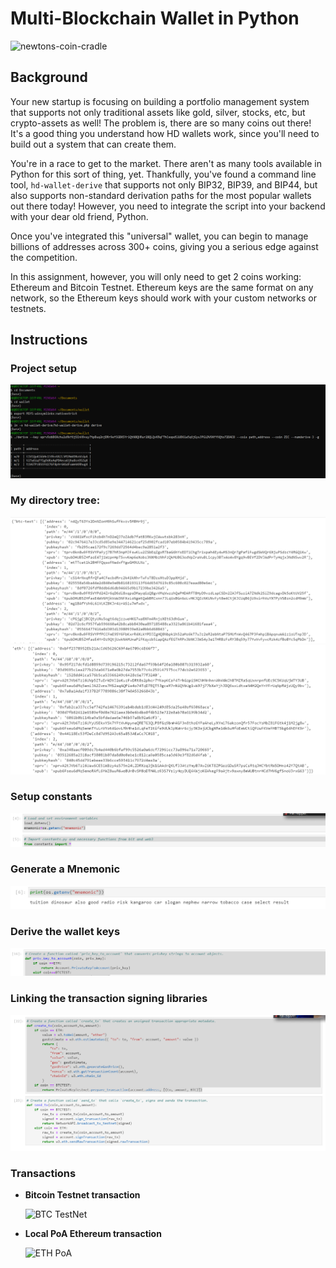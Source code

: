 # Multi-Blockchain Wallet in Python

![newtons-coin-cradle](Images/newtons-coin-cradle.jpg)

## Background

Your new startup is focusing on building a portfolio management system that supports not only traditional assets
like gold, silver, stocks, etc, but crypto-assets as well! The problem is, there are so many coins out there! It's
a good thing you understand how HD wallets work, since you'll need to build out a system that can create them.

You're in a race to get to the market. There aren't as many tools available in Python for this sort of thing, yet.
Thankfully, you've found a command line tool, `hd-wallet-derive` that supports not only BIP32, BIP39, and BIP44, but
also supports non-standard derivation paths for the most popular wallets out there today! However, you need to integrate
the script into your backend with your dear old friend, Python.

Once you've integrated this "universal" wallet, you can begin to manage billions of addresses across 300+ coins, giving
you a serious edge against the competition.

In this assignment, however, you will only need to get 2 coins working: Ethereum and Bitcoin Testnet.
Ethereum keys are the same format on any network, so the Ethereum keys should work with your custom networks or testnets.




## Instructions

### Project setup

  ![Setup](https://github.com/kap108/19HW/blob/main/images/19HW.PNG)

### My directory tree:

  ![BTC](https://github.com/kap108/19HW/blob/main/images/btc.PNG)
  ![ETH](https://github.com/kap108/19HW/blob/main/images/eth.PNG)

### Setup constants

![Constants](https://github.com/kap108/19HW/blob/main/images/constants.PNG)

### Generate a Mnemonic
![Mnemonic](https://github.com/kap108/19HW/blob/main/images/mnemonic.PNG)


### Derive the wallet keys

![Wallet](https://github.com/kap108/19HW/blob/main/images/wallet.PNG)

### Linking the transaction signing libraries
![Code Screenshot](https://github.com/kap108/19HW/blob/main/images/code.PNG)



### Transactions

  - **Bitcoin Testnet transaction**

      ![BTC TestNet](Images/test-btc.png)

  - **Local PoA Ethereum transaction**

       ![ETH PoA](Images/test-eth.png)


